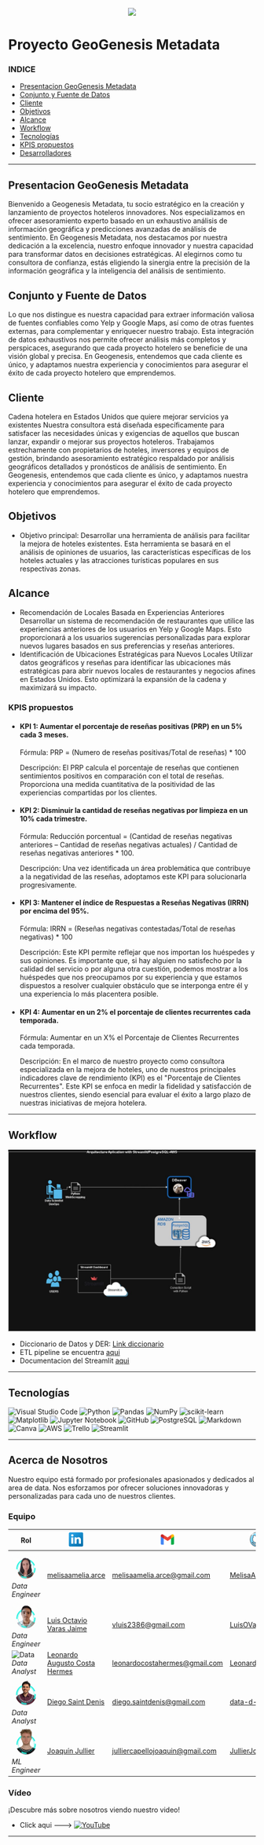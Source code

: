 <p align=center><img src=files/img/geogenesis_portada.gif><p>

# Proyecto GeoGenesis Metadata

### INDICE

- [Presentacion GeoGenesis Metadata](#presentacion-geogenesis-metadata)
- [Conjunto y Fuente de Datos](#conjunto-y-fuente-de-datos)
- [Cliente](#cliente)
- [Objetivos](#objetivos)
- [Alcance](#alcance)
- [Workflow](#workflow)
- [Tecnologías](#tecnologías)
- [KPIS propuestos](#kpis-propuestos)
- [Desarrolladores](#desarrolladores)

---

## Presentacion GeoGenesis Metadata

Bienvenido a Geogenesis Metadata, tu socio estratégico en la creación y lanzamiento de proyectos hoteleros innovadores. Nos especializamos en ofrecer asesoramiento experto basado en un exhaustivo análisis de información geográfica y predicciones avanzadas de análisis de sentimiento.
En Geogenesis Metadata, nos destacamos por nuestra dedicación a la excelencia, nuestro enfoque innovador y nuestra capacidad para transformar datos en decisiones estratégicas. Al elegirnos como tu consultora de confianza, estás eligiendo la sinergia entre la precisión de la información geográfica y la inteligencia del análisis de sentimiento.

## Conjunto y Fuente de Datos

Lo que nos distingue es nuestra capacidad para extraer información valiosa de fuentes confiables como Yelp y Google Maps, así como de otras fuentes externas, para complementar y enriquecer nuestro trabajo. Esta integración de datos exhaustivos nos permite ofrecer análisis más completos y perspicaces, asegurando que cada proyecto hotelero se beneficie de una visión global y precisa. En Geogenesis, entendemos que cada cliente es único, y adaptamos nuestra experiencia y conocimientos para asegurar el éxito de cada proyecto hotelero que emprendemos.

## Cliente

Cadena hotelera en Estados Unidos que quiere mejorar servicios ya existentes
Nuestra consultora está diseñada específicamente para satisfacer las necesidades únicas y exigencias de aquellos que buscan lanzar, expandir o mejorar sus proyectos hoteleros. Trabajamos estrechamente con propietarios de hoteles, inversores y equipos de gestión, brindando asesoramiento estratégico respaldado por análisis geográficos detallados y pronósticos de análisis de sentimiento. En Geogenesis, entendemos que cada cliente es único, y adaptamos nuestra experiencia y conocimientos para asegurar el éxito de cada proyecto hotelero que emprendemos.

## Objetivos

- Objetivo principal: Desarrollar una herramienta de análisis para facilitar la mejora de hoteles existentes. Esta herramienta se basará en el análisis de opiniones de usuarios, las características específicas de los hoteles actuales y las atracciones turísticas populares en sus respectivas zonas.

## Alcance

- Recomendación de Locales Basada en Experiencias Anteriores
  Desarrollar un sistema de recomendación de restaurantes que utilice las experiencias anteriores de los usuarios en Yelp y Google Maps. Esto proporcionará a los usuarios sugerencias personalizadas para explorar nuevos lugares basados en sus preferencias y reseñas anteriores.
- Identificación de Ubicaciones Estratégicas para Nuevos Locales
  Utilizar datos geográficos y reseñas para identificar las ubicaciones más estratégicas para abrir nuevos locales de restaurantes y negocios afines en Estados Unidos. Esto optimizará la expansión de la cadena y maximizará su impacto.

### KPIS propuestos

- #### KPI 1: Aumentar el porcentaje de reseñas positivas (PRP) en un 5% cada 3 meses.

  Fórmula:
  PRP = (Numero de reseñas positivas/Total de reseñas) * 100

  Descripción:
  El PRP calcula el porcentaje de reseñas que contienen sentimientos positivos en comparación con el total de reseñas. Proporciona una medida cuantitativa de la positividad de las experiencias compartidas por los clientes.
- #### KPI 2: Disminuir la cantidad de reseñas negativas por limpieza en un 10% cada trimestre.

  Fórmula:
  Reducción porcentual = (Cantidad de reseñas negativas anteriores – Cantidad de reseñas negativas actuales) / Cantidad de reseñas negativas anteriores * 100.

  Descripción:
  Una vez identificada un área problemática que contribuye a la negatividad de las reseñas, adoptamos este KPI para solucionarla progresivamente.
- #### KPI 3: Mantener el índice de Respuestas a Reseñas Negativas (IRRN) por encima del 95%.

  Fórmula:
  IRRN = (Reseñas negativas contestadas/Total de reseñas negativas) * 100

  Descripción:
  Este KPI permite reflejar que nos importan los huéspedes y sus opiniones. Es importante que, si hay alguien no satisfecho por la calidad del servicio o por alguna otra cuestión, podemos mostrar a los huéspedes que nos preocupamos por su experiencia y que estamos dispuestos a resolver cualquier obstáculo que se interponga entre él y una experiencia lo más placentera posible.
- #### KPI 4: Aumentar en un 2% el porcentaje de clientes recurrentes cada temporada.

  Fórmula:
  Aumentar en un X% el Porcentaje de Clientes Recurrentes cada temporada.

  Descripción:
  En el marco de nuestro proyecto como consultora especializada en la mejora de hoteles, uno de nuestros principales indicadores clave de rendimiento (KPI) es el "Porcentaje de Clientes Recurrentes". Este KPI se enfoca en medir la fidelidad y satisfacción de nuestros clientes, siendo esencial para evaluar el éxito a largo plazo de nuestras iniciativas de mejora hotelera.

---

## Workflow

<p align=center><img src=files/img/workflow.jpeg><p>

- Diccionario de Datos y DER: [Link diccionario](https://drive.google.com/drive/folders/1kuQy_BOdoovmRketR3T8dd2RiRuLq-Rt?usp=sharing)
- ETL pipeline se encuentra [aqui](pipeline.md)
- Documentacion del Streamlit [aqui](streamlit.md)
---

## Tecnologías

![Visual Studio Code](https://img.shields.io/badge/Visual%20Studio%20Code-0078d7.svg?style=for-the-badge&logo=visual-studio-code&logoColor=white)
![Python](https://img.shields.io/badge/python-3670A0?style=for-the-badge&logo=python&logoColor=ffdd54)
![Pandas](https://img.shields.io/badge/pandas-%23150458.svg?style=for-the-badge&logo=pandas&logoColor=white)
![NumPy](https://img.shields.io/badge/numpy-%23013243.svg?style=for-the-badge&logo=numpy&logoColor=white)
![scikit-learn](https://img.shields.io/badge/scikit--learn-%23F7931E.svg?style=for-the-badge&logo=scikit-learn&logoColor=white)
![Matplotlib](https://img.shields.io/badge/Matplotlib-%23ffffff.svg?style=for-the-badge&logo=Matplotlib&logoColor=black)
![Jupyter Notebook](https://img.shields.io/badge/jupyter-%23FA0F00.svg?style=for-the-badge&logo=jupyter&logoColor=white)
![GitHub](https://img.shields.io/badge/github-%23121011.svg?style=for-the-badge&logo=github&logoColor=white)
![PostgreSQL](https://img.shields.io/badge/PostgreSQL-badge?style=for-the-badge&logo=postgresql&logoColor=%234169E1&color=white)
![Markdown](https://img.shields.io/badge/markdown-%23000000.svg?style=for-the-badge&logo=markdown&logoColor=white)
![Canva](https://img.shields.io/badge/Canva-%2300C4CC.svg?style=for-the-badge&logo=Canva&logoColor=white)
![AWS](https://img.shields.io/badge/Amazon_AWS-badge?style=for-the-badge&logo=amazonaws&logoColor=black&labelColor=yellow&color=%23232F3E)
![Trello](https://img.shields.io/badge/Trello-badge?style=for-the-badge&logo=trello&logoColor=white&color=blue)
![Streamlit](https://img.shields.io/badge/Streamlit-badge?style=for-the-badge&logo=streamlit&logoColor=red&color=white)

---

## Acerca de Nosotros

Nuestro equipo está formado por profesionales apasionados y dedicados al area de data. Nos esforzamos por ofrecer soluciones innovadoras y personalizadas para cada uno de nuestros clientes.

### Equipo

| Rol                                          | ![Linkedin](files/img/linkedin.png)                                              | ![Gmail](files/img/gmail.png)                                            | ![GitHub](files/img/github.png)                                     |
| -------------------------------------------- | ------------------------------------------------------------------------------ | ---------------------------------------------------------------------- | ----------------------------------------------------------------- |
| ![Data](files/img/Melisa.gif)*Data Engineer* | [melisaamelia.arce](https://www.linkedin.com/in/melisaameliaarce)                 | [melisaamelia.arce@gmail.com](mailto:melisaamelia.arce@gmail.com)         | [MelisaArce](https://github.com/MelisaArce)                          |
| ![Data](files/img/Luís.gif)*Data Engineer*  | [Luis Octavio Varas Jaime](https://www.linkedin.com/in/luis-o-varas/)             | [vluis2386@gmail.com](mailto:vluis2386@gmail.com)                         | [LuisOVaras](https://github.com/LuisOVaras)                          |
| ![Data](files/img/Léo.gif)*Data Analyst*    | [Leonardo Augusto Costa Hermes](https://linkedin.com/in/leonardo-costa-672a3a1b9) | [leonardocostahermes@gmail.com](mailto:leonardocostahermes@gmail.com)     | [LeonardoCostaH](https://github.com/LeonardoCostaH/)                 |
| ![Data](files/img/Diego.gif)*Data Analyst*   | [Diego Saint Denis](https://www.linkedin.com/in/diego-saint-denis/)               | [diego.saintdenis@gmail.com](mailto:diego.saintdenis@gmail.com)           | [data-d-s-d](https://github.com/data-d-s-d)                          |
| ![Data](files/img/Joaquin.gif)*ML Engineer*  | [Joaquín Jullier](https://www.linkedin.com/in/joaqu%C3%ADn-jullier-6179a4266/)   | [julliercapellojoaquin@gmail.com](mailto:julliercapellojoaquin@gmail.com) | [JullierJoaquin](https://github.com/JullierJoaquin?tab=repositories) |

### Vídeo 

¡Descubre más sobre nosotros viendo nuestro video!

- Click aqui ---> [![YouTube](https://img.shields.io/badge/YouTube-badge?style=for-the-badge&logo=youtube&logoColor=%23FF0000&color=black)](https://youtu.be/2MNnqXGmpiU?si=MIVbUoxwEPQWP2Bq)
---
